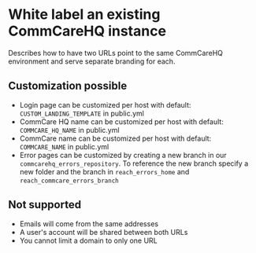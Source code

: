 # White label an existing CommCareHQ instance

Describes how to have two URLs point to the same CommCareHQ environment and
serve separate branding for each.

## Customization possible

* Login page can be customized per host with default: `CUSTOM_LANDING_TEMPLATE` in public.yml 
* CommCare HQ name can be customized per host with default: `COMMCARE_HQ_NAME` in public.yml 
* CommCare name can be customized per host with default: `COMMCARE_NAME` in public.yml 
* Error pages can be customized by creating a new branch in our `commcarehq_errors_repository`.
  To reference the new branch specify a new folder and the branch in `reach_errors_home` and `reach_commcare_errors_branch`

## Not supported

* Emails will come from the same addresses
* A user's account will be shared between both URLs
* You cannot limit a domain to only one URL
